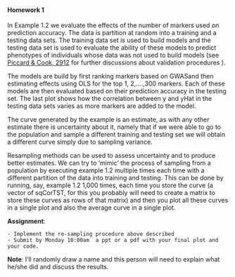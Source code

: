 #### Homework 1

In Example 1.2 we evaluate the effects of the number of markers used on prediction accuracy. The data is partition at random into a training and a testing data sets. The training data set is used to build models and the testing data set is used to evaluate the ability of these models to predict phenotypes of individuals whose data was not used to build models (see [Piccard & Cook, 2912]( http://amstat.tandfonline.com/keyword/Optimism%20Principle) for further discussions about validation procedures ).

The models are build by first ranking markers based on GWASand then estimating effects using OLS for the top 1, 2,….,300 markers. Each of these models are then evaluated based on their prediction accuracy in the testing set. The last plot shows how the correlation between y and yHat in the testing data sets varies as more markers are added to the model.

The curve generated by the example is an estimate, as with any other estimate there is uncertainty about it, namely that if we were able to go to the population and sample a different training and testing set we will obtain a different curve simply due to sampling variance.

Resampling methods can be used to assess uncertainty and to produce better estimates. We can try to ‘mimic’ the process of sampling from a population by executing example 1.2 multiple times each time with a different partition of the data into training and testing. This can be done by running, say, example 1.2 1,000 times, each time you store the curve (a vector of sqCorTST, for this you probably will need to create a matrix to store these curves as rows of that matrix) and then you plot all these curves in a single plot and also the average curve in a single plot.

**Assignment**:

	- Implement the re-sampling procedure above described
	- Submit by Monday 10:00am  a ppt or a pdf with your final plot and your code.

**Note**: I’ll randomly draw a name and this person will need to explain what he/she did and discuss the results.

